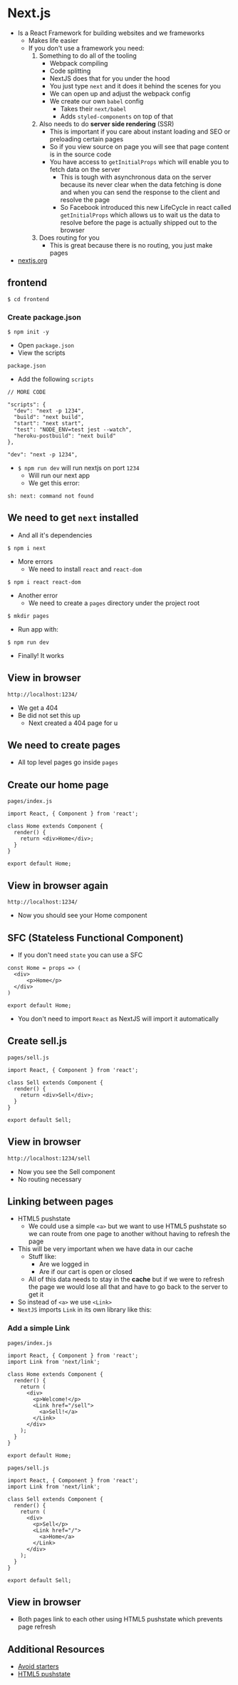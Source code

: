 # Next.js
* Is a React Framework for building websites and we frameworks
    - Makes life easier
    - If you don't use a framework you need:
        1. Something to do all of the tooling
            * Webpack compiling
            * Code splitting
            * NextJS does that for you under the hood
            * You just type `next` and it does it behind the scenes for you
            * We can open up and adjust the webpack config
            * We create our own `babel` config
                - Takes their `next/babel`
                - Adds `styled-components` on top of that
        2. Also needs to do **server side rendering** (SSR)
            * This is important if you care about instant loading and SEO or preloading certain pages
            * So if you view source on page you will see that page content is in the source code
            * You have access to `getInitialProps` which will enable you to fetch data on the server
                - This is tough with asynchronous data on the server because its never clear when the data fetching is done and when you can send the response to the client and resolve the page
                - So Facebook introduced this new LifeCycle in react called `getInitialProps` which allows us to wait us the data to resolve before the page is actually shipped out to the browser
        3. Does routing for you
            * This is great because there is no routing, you just make pages
* [nextjs.org](https://nextjs.org/)

## frontend
`$ cd frontend`

### Create package.json
`$ npm init -y`

* Open `package.json`
* View the scripts

`package.json`

* Add the following `scripts`

```
// MORE CODE

"scripts": {
  "dev": "next -p 1234",
  "build": "next build",
  "start": "next start",
  "test": "NODE_ENV=test jest --watch",
  "heroku-postbuild": "next build"
},
```

`"dev": "next -p 1234",`

* `$ npm run dev` will run nextjs on port `1234`
    - Will run our next app
    - We get this error:

`sh: next: command not found`

## We need to get `next` installed
* And all it's dependencies

`$ npm i next`

* More errors
  - We need to install `react` and `react-dom`

`$ npm i react react-dom`

* Another error
  * We need to create a `pages` directory under the project root

`$ mkdir pages`

* Run app with:

`$ npm run dev`

* Finally! It works

## View in browser
`http://localhost:1234/`

* We get a 404
* Be did not set this up
  - Next created a 404 page for u

## We need to create pages
* All top level pages go inside `pages`

## Create our home page
`pages/index.js`

```
import React, { Component } from 'react';

class Home extends Component {
  render() {
    return <div>Home</div>;
  }
}

export default Home;
```

## View in browser again
`http://localhost:1234/`

* Now you should see your Home component

## SFC (Stateless Functional Component)
* If you don't need `state` you can use a SFC

```
const Home = props => (
  <div>
      <p>Home</p>
  </div>
)

export default Home;
```

* You don't need to import `React` as NextJS will import it automatically

## Create sell.js
`pages/sell.js`

```
import React, { Component } from 'react';

class Sell extends Component {
  render() {
    return <div>Sell</div>;
  }
}

export default Sell;
```

## View in browser
`http://localhost:1234/sell`

* Now you see the Sell component
* No routing necessary

## Linking between pages
* HTML5 pushstate
    - We could use a simple `<a>` but we want to use HTML5 pushstate so we can route from one page to another without having to refresh the page
* This will be very important when we have data in our cache
    - Stuff like:
        + Are we logged in
        + Are if our cart is open or closed
    - All of this data needs to stay in the **cache** but if we were to refresh the page we would lose all that and have to go back to the server to get it
* So instead of `<a>` we use `<Link>`
* `NextJS` imports `Link` in its own library like this:

### Add a simple Link

`pages/index.js`

```
import React, { Component } from 'react';
import Link from 'next/link';

class Home extends Component {
  render() {
    return (
      <div>
        <p>Welcome!</p>
        <Link href="/sell">
          <a>Sell!</a>
        </Link>
      </div>
    );
  }
}

export default Home;
```

`pages/sell.js`

```
import React, { Component } from 'react';
import Link from 'next/link';

class Sell extends Component {
  render() {
    return (
      <div>
        <p>Sell</p>
        <Link href="/">
          <a>Home</a>
        </Link>
      </div>
    );
  }
}

export default Sell;
```

## View in browser
* Both pages link to each other using HTML5 pushstate which prevents page refresh

## Additional Resources
* [Avoid starters](https://hackernoon.com/next-js-razzle-cra-why-you-should-use-them-for-a-next-project-a78d320de97f)
* [HTML5 pushstate](https://zinoui.com/blog/single-page-apps-html5-pushstate)
